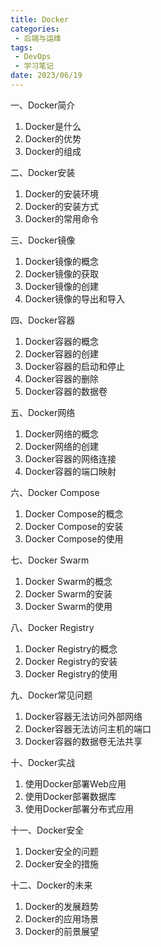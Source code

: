 ```yaml
---
title: Docker
categories:
 - 后端与运维
tags:
 - DevOps
 - 学习笔记
date: 2023/06/19
---
```


一、Docker简介
1. Docker是什么
2. Docker的优势
3. Docker的组成

二、Docker安装
1. Docker的安装环境
2. Docker的安装方式
3. Docker的常用命令

三、Docker镜像
1. Docker镜像的概念
2. Docker镜像的获取
3. Docker镜像的创建
4. Docker镜像的导出和导入

四、Docker容器
1. Docker容器的概念
2. Docker容器的创建
3. Docker容器的启动和停止
4. Docker容器的删除
5. Docker容器的数据卷

五、Docker网络
1. Docker网络的概念
2. Docker网络的创建
3. Docker容器的网络连接
4. Docker容器的端口映射

六、Docker Compose
1. Docker Compose的概念
2. Docker Compose的安装
3. Docker Compose的使用

七、Docker Swarm
1. Docker Swarm的概念
2. Docker Swarm的安装
3. Docker Swarm的使用

八、Docker Registry
1. Docker Registry的概念
2. Docker Registry的安装
3. Docker Registry的使用

九、Docker常见问题
1. Docker容器无法访问外部网络
2. Docker容器无法访问主机的端口
3. Docker容器的数据卷无法共享

十、Docker实战
1. 使用Docker部署Web应用
2. 使用Docker部署数据库
3. 使用Docker部署分布式应用

十一、Docker安全
1. Docker安全的问题
2. Docker安全的措施

十二、Docker的未来
1. Docker的发展趋势
2. Docker的应用场景
3. Docker的前景展望